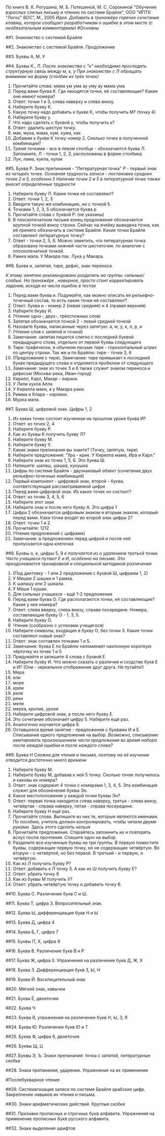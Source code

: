 По книге В. К. Рогушина, М. Б. Потешиной, М. С. Сорокиной "Обучение взрослых слепых письму и чтению по системе Брайля", ООО "ИПТК "Логос" ВОС", М., 2005
*Идея. Добавить в тренажёре горячее сочетание клавиш, которое сообщает разработчикам о ошибке в этом месте (с необязательным комментарием)*
#Основны

##1. Знакомство с системой Брайля

##2. Знакомство с системой Брайля. Продолжение

##3. Буквы А, М, У

##4. Буквы К., Л.
*После знакомства с "к" необходимо проследить структурную связь между м, к, у*
*При знакомстве с Л обращать внимание на форму (столбик из трёх точек)*
1. Прочитайте слова: мама ум ума ау уму ау мама ума
1. Перед вами буква К. Где находятся точки, её составляющие? Какие они имеют номера?
1. Ответ: точки 1 и 3, слева наверху и слева внизу.
1. Наберите букву К.
1. Какую точку надо добавить к букве К, чтобы получить М? (точку 4)
1. Наберите букву у.
1. Что надо сделать с буквой у, чтобы получить к?
1. Ответ: удалить шестую точку.
1. мак, мука, мама, кум, кума, как 
1. Добавим к букве К точку номер 2. Сколько точек в полученной комбинации?
1. Тремя точками - все в левом столбце - обозначается буква Л. Запомните, Л - точки 1, 2, 3, расположены в форме столбика.
1. Лук, лама, кукла, кулак

##5. Буква Р. Знак препинания - "Литературная точка"
*Р - первый знак из четырёх точек. Основная трудность записи - постановка средних точек 2 и 5, особенно 5*
*Наличие точек 2 и 5 в литературной точке также вносит определённые трудности*

1. Наберите букву Л. Какие точки её составляют?
1. Ответ: точки 1, 2, 3
1. Введите такую же комбинацию, но с точкой 5.
1. Точками 1, 2, 3, 5 обозначается буква р
1. Прочитайте слова с буквой Р: (не указаны)
1. В плоскопечатном письме конец предложения обозначается крупной точкой внизу строки. Сейчас на ячейку выведена точка, как её принято обозначать в системе Брайля. Какие точки Брайля составляют литературную точку?
1. Ответ - точки 2, 5, 6. Можно заметить, что литературная точка образована точками нижней части шеститочия, по аналогии с плоскопечатной точкой.
1. Рамка мала. У Макара лак. Лука у Макара.

##6. Буква и, запятая, тире, дефис, знак переноса.

*К этому занятию рекомендовано разделить на группы: сильные/слабые. На тренажёре , наверное, просто стоит корректировать задания, исходя из числа ошибок в тестах*

1. Перед вами буква и. Подумайте, как можно описать её рельефно-точечный состав, то есть какие точки её составляют?
1. Ответ: буква и - номер 2 (левая средняя) и 4 (правая верхняя)
1. Наберите бкуву И.
1. (Чтение одно-, двух-, трёхсложных слов)
1. Запятая обозначается точкой 2 - левой средней точкой
1. Назовите буквы, написанные через запятую: а, м, у, к, л, р, и
1. (Чтение слов с запятой и точкой)
1. Замечание: запятая пишется слитно с последней буквой предыдущего слова, отдельно от первой буквы следующего
1. Тире: графически, в обычном письме тире - горизонтальный штрих по центру строки. Так же и по Брайлю: тире - точки 3, 6
1. (Предложения с тире). Замечание: тире примыкает к последней букве предыдущего слова и отделяется пробелом от следующего
1. Замечание: знак из точек 3 и 6 также служит знаком переноса и дефисом (Москва-река, Иван-город)
1. Кирилл, Карл, Макар - лирики.
1. У Лили кукла Алла.
1. У Кирилла маки, а у Макара раки.
1. Римма и Клара - карлики.
1. Мурка мала.

##7. Буква Ш, цифровой знак. Цифры 1, 2
1. Из каких точек состоит изученная на прошлом уроке буква И?
1. Ответ: из точек 2, 4
1. Наберите букву Р.
1. Как из буквы К получить букву Л?
1. Наберите букву М.
1. Наберите букву У.
1. Какие знаки препинания вы знаете? (Точку, запятую, тире)
1. Наберите предложения: "Ура - крик. У Кирилла мама, Ира и Карл."
1. Наберите знак из точек 1, 5, 6. Это буква Ш.
1. Напишите: шалаш, шашка, кукушка
1. Цифры по системе Брайля - двузнаковый обхект (сочетание двух рельефно-точечных комбинаций)
1. Первый компонент - цифровой знак, второй - буква, соответствующая рассматриваемой цифре
1. Перед вами цифровой знак. Из каких точек он состоит?
1. Ответ: из точек 3, 4, 5, 6
1. Наберите этот знак
1. Наберите знак и после него букву А. Это цифра 1
1. Цифра 2 обозначается цифровым знаком и вторым знаком, который перед вами. Каки точки входят во второй знак цифры 2?
1. Ответ: точки 1 и 2
1. Прочитайте: 1212
1. (Чтение предложений с цифрами)
1. Замечание: в предложениях перед цифрой и после неё пропускается одна клеточка

##8. Буквы о, е, цифры 5, 9
*е получается из о удалением третьей точки. Часто учащиеся путают Е и И, особенно на письме.*
*Это преодолевается тренировкой и специальной методикой различения*

1. (Под диктовку - 1 или 2 предложения с буквой Ш, цифрами 1, 2)
1. У Мишки 2 шашки и 1 рамка.
1. К шалашу или 2 шакала.
1. У Маши 1 кушак.
1. Для сильных учащихся - ещё 1-2 предложения
1. Перед вами буква О. Где располагаются точки, её составляющие? Какие у них номера?
1. Ответ: слева вверху, слева внизу, справа посередине. Номера, составлающие букву О - 1, 3, 5.
1. Наберите букву О.
1. Чтение (сообразно с успехами учащегося)
1. Наберите символы, входящие в букву О, без точки 3. Какие точки составляют новый знак?
1. Ответ: знак составлен точками 1 и 5.
1. Замечание: буква Е по Брайлю напоминает наклонную короткую чёрточку из точек 1 и 5
1. Придумайте и запишите 4 слова с буквой Е
1. Наберите букву И. Что можно сказать о различии и сходстве букв Е и И? (Они - зеркальное отображение друг друга. Не путайте!)
1. Мера
1. ели
1. море
1. крем
1. реле
1. реки
1. мели
1. мерка, кролик, уроки
1. Наберите цифровой знак, а после него букву Е.
1. Это сочетание обозначает цифру 5. Наберите ещё раз.
1. Аналогично изучается цифра 9.
1. Оставшееся время занятие - предложения с буквами И и Е. Списывание одного предложения на выбор.
 *Возможно, списывание имитировать произношением части предложения во время набора после каждой ошибки и после каждого слова?*

##9. Буква Н
*Сложна для чтения и письма, поэтому на её изучение отводится достаточно много времени*

1. Наберите букву М.
1. Наберите букву М, добавив к ней 5 точку. Сколько точек получилось и каковы их номера?
1. Ответ: знак содержит 4 точки с номерами 1, 3, 4, 5. Эта комбинация служит для обозначения буквы Эн.
1. Какое местоположение у каждой точки буквы Эн?
1. Ответ: первая точка находится слева наверху, третья - слева внизу, четвёртая - справа наверху, пятая - справа посередине.
1. Наберите букву Н ещё раз.
1. Прочитайте слова. Выпишите из них те, которые являются именами.
*По пособию, учитель должен контролировать, чтобы читали двумя руками. Здесь этого сделать нельзя*
1. Прочитайте предложения. Старайтесь запомнить их и повторять вслух после прочтения. Спишите одно на выбор.
1. Разделите все изученные буквы на три группы. В первую поместите буквы, содержащие первую точку, но не содержащие четвёртую. Во вторую - с четвёртой, но без первой. В третьей - и первую, и четвёртую.
1. Как из Л получить букву Р?
1. Ответ: добавить к Л точку 5. А как из Ш получить букву Е?
1. Ответ: убрать точку 6
1. Как из буквы М получить У?
1. Ответ: убрать четвёртую точку и добавить точку 6.

##10. Буква С. Различение букв С и Ш.

##11. Буква Т, цифра 3. Вопросительный знак.

##12. Буква Ы, дифференциация букв Н и Ы

##13. Буква Д, цифра 4

##14. Буква Б, Г, цифра 7

##15. Буквы П, Х, цифра 8

##16. Буква В. Различение букв В и Р

##17. Буква Ж, цифра 0. Упражнения на различение букв Д, Ж, Х

##18. Буква З. Дифференциация букв З, Ы, Н

##19. Буква Й. Восклицательный знак

##20. Мягкий знак, кавычки

##21. Буква Ё, двоеточие

##22. Буква Ч

##23. Буква Я, упражнения на различение букв Н, Ы, З, Я

##24. Буква Ю. Различение букв Ю и Т

##25. Буква Ф, цифра 6, двоеточие

##26. Буквы Щ, Ц

##27. Буквы Э, Ъ. Знаки препинания: точка с запятой, литературные скобки

##28. Знаки препинания, ударение. Упражнения на их применение

#Послебукварное чтение

##29. Систематизация записи по системе Брайля арабских цифр. Закрепление навыков их чтения и письма.

##30. Знаки арифметических действий. Круглые скобки

##31. Признаки прописных и строчных букв алфавита. Упражнения на применение прописных букв русского алфавита.

##32. Знаки выделения шрифтов
